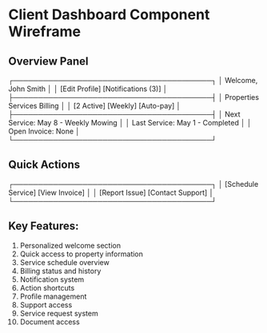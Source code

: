# Client Dashboard Component Wireframe

## Overview Panel
┌────────────────────────────────────────┐
│ Welcome, John Smith                    │
│ [Edit Profile] [Notifications (3)]     │
├────────────────────────────────────────┤
│ Properties     Services    Billing     │
│ [2 Active]     [Weekly]    [Auto-pay] │
├────────────────────────────────────────┤
│ Next Service:  May 8 - Weekly Mowing   │
│ Last Service:  May 1 - Completed       │
│ Open Invoice:  None                    │
└────────────────────────────────────────┘

## Quick Actions
┌────────────────────────────────────────┐
│ [Schedule Service] [View Invoice]      │
│ [Report Issue]     [Contact Support]   │
└────────────────────────────────────────┘

## Key Features:
1. Personalized welcome section
2. Quick access to property information
3. Service schedule overview
4. Billing status and history
5. Notification system
6. Action shortcuts
7. Profile management
8. Support access
9. Service request system
10. Document access 